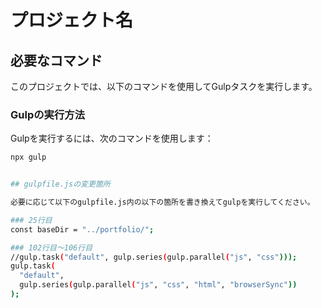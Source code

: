 # プロジェクト名

## 必要なコマンド

このプロジェクトでは、以下のコマンドを使用してGulpタスクを実行します。

### Gulpの実行方法

Gulpを実行するには、次のコマンドを使用します：

```bash
npx gulp


## gulpfile.jsの変更箇所

必要に応じて以下のgulpfile.js内の以下の箇所を書き換えてgulpを実行してください。

### 25行目
const baseDir = "../portfolio/";

### 102行目〜106行目
//gulp.task("default", gulp.series(gulp.parallel("js", "css")));
gulp.task(
  "default",
  gulp.series(gulp.parallel("js", "css", "html", "browserSync"))
);
